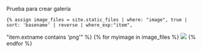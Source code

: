 Prueba para crear galería 

	{% assign image_files = site.static_files | where: "image", true | sort: 'basename' | reverse | where_exp:"item",
"item.extname contains 'png'"  %}
	{% for myimage in image_files %}
	 	 <img class="item" src="{{ myimage.path | prepend: site.microsite }}">
	{% endfor %}	
